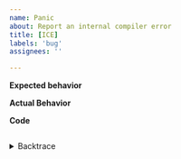 ```yaml
---
name: Panic
about: Report an internal compiler error
title: [ICE] 
labels: 'bug'
assignees: ''

---
```


**Expected behavior**
<!-- A description of what you expected to happen -->

**Actual Behavior**
<!-- A description of what actually happened -->

**Code**
<!-- The code that caused the panic goes here.
     This should also include the error message you got. -->

```c

```

<details><summary>Backtrace</summary>
<!-- The output of `RUST_BACKTRACE=1 cargo run` goes here. -->

```

```

</details>
